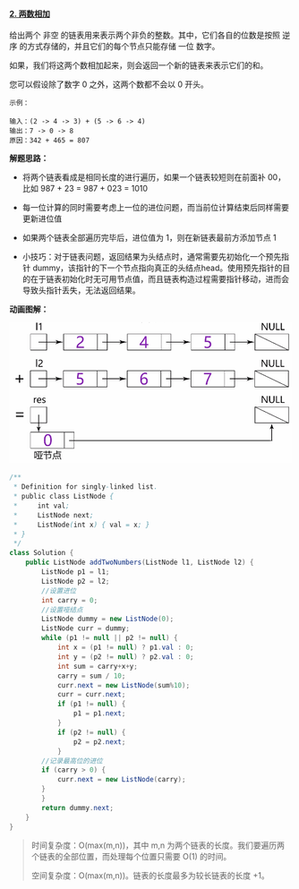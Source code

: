 #### [2. 两数相加](https://leetcode-cn.com/problems/add-two-numbers/)

给出两个 非空 的链表用来表示两个非负的整数。其中，它们各自的位数是按照 逆序 的方式存储的，并且它们的每个节点只能存储 一位 数字。

如果，我们将这两个数相加起来，则会返回一个新的链表来表示它们的和。

您可以假设除了数字 0 之外，这两个数都不会以 0 开头。

```
示例：

输入：(2 -> 4 -> 3) + (5 -> 6 -> 4)
输出：7 -> 0 -> 8
原因：342 + 465 = 807
```

**解题思路：**

- 将两个链表看成是相同长度的进行遍历，如果一个链表较短则在前面补 00，比如 987 + 23 = 987 + 023 = 1010
- 每一位计算的同时需要考虑上一位的进位问题，而当前位计算结束后同样需要更新进位值
- 如果两个链表全部遍历完毕后，进位值为 1，则在新链表最前方添加节点 1

- 小技巧：对于链表问题，返回结果为头结点时，通常需要先初始化一个预先指针 dummy，该指针的下一个节点指向真正的头结点head。使用预先指针的目的在于链表初始化时无可用节点值，而且链表构造过程需要指针移动，进而会导致头指针丢失，无法返回结果。

**动画图解：**

![leetcode2](./image/leetcode2.gif)



```java
/**
 * Definition for singly-linked list.
 * public class ListNode {
 *     int val;
 *     ListNode next;
 *     ListNode(int x) { val = x; }
 * }
 */
class Solution {
    public ListNode addTwoNumbers(ListNode l1, ListNode l2) {
        ListNode p1 = l1;
        ListNode p2 = l2;
        //设置进位
        int carry = 0;
        //设置哑结点
        ListNode dummy = new ListNode(0);
        ListNode curr = dummy;
        while (p1 != null || p2 != null) {
            int x = (p1 != null) ? p1.val : 0;
            int y = (p2 != null) ? p2.val : 0;
            int sum = carry+x+y;
            carry = sum / 10;
            curr.next = new ListNode(sum%10);
            curr = curr.next;
            if (p1 != null) {
                p1 = p1.next;
            }
            if (p2 != null) {
                p2 = p2.next;
            }
        //记录最高位的进位
        if (carry > 0) {
            curr.next = new ListNode(carry);
        }
        }
        return dummy.next;
    }
}
```

> 时间复杂度：O(max(m,n))，其中 m,n 为两个链表的长度。我们要遍历两个链表的全部位置，而处理每个位置只需要 O(1) 的时间。
>
> 空间复杂度：O(max(m,n))。链表的长度最多为较长链表的长度 +1。

